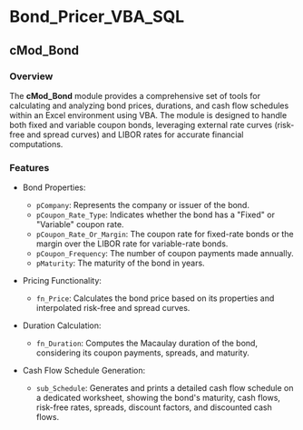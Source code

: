# Bond_Pricer_VBA_SQL

## cMod_Bond ##
### Overview ###
The **cMod_Bond** module provides a comprehensive set of tools for calculating and analyzing bond prices, durations, and cash flow schedules within an Excel environment using VBA. The module is designed to handle both fixed and variable coupon bonds, leveraging external rate curves (risk-free and spread curves) and LIBOR rates for accurate financial computations.

### Features
+ Bond Properties:

  + ``pCompany``: Represents the company or issuer of the bond.
  + ``pCoupon_Rate_Type``: Indicates whether the bond has a "Fixed" or "Variable" coupon rate.
  + ``pCoupon_Rate_Or_Margin``: The coupon rate for fixed-rate bonds or the margin over the LIBOR rate for variable-rate bonds.
  + ``pCoupon_Frequency``: The number of coupon payments made annually.
  + ``pMaturity``: The maturity of the bond in years.
+ Pricing Functionality:

  + ``fn_Price``: Calculates the bond price based on its properties and interpolated risk-free and spread curves.
+ Duration Calculation:

  + ``fn_Duration``: Computes the Macaulay duration of the bond, considering its coupon payments, spreads, and maturity.
+ Cash Flow Schedule Generation:

  + ``sub_Schedule``: Generates and prints a detailed cash flow schedule on a dedicated worksheet, showing the bond's maturity, cash flows, risk-free rates, spreads, discount factors, and discounted cash flows.
